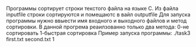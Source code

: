Программы сортирует строки текстого файла на языке С.
Из файлa inputfile строки сортируются и помещаютс в вайл outputfile
Для запуска программы нужно ввыести имя входного и выходного файлов и метод сортировки.
В данной прогрема реаилзованно только два метода:
0-не сортировать
1-быстрая сортировка
Пример запуска программы:
./task3 first.txt second.txt 1
